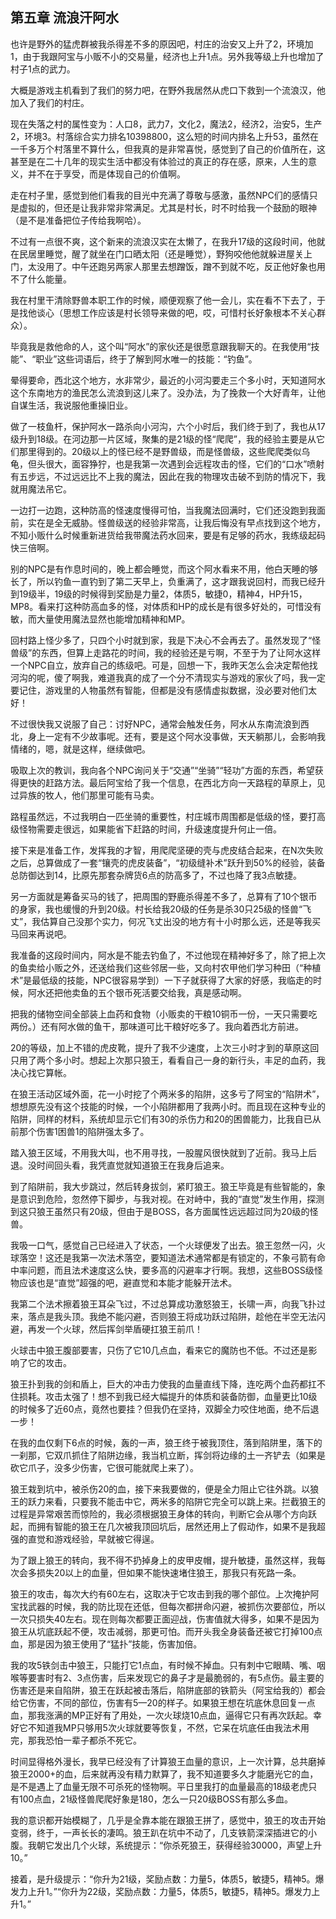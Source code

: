 ## 第五章 流浪汗阿水


也许是野外的猛虎群被我杀得差不多的原因吧，村庄的治安又上升了2，环境加1，由于我跟阿宝与小贩不小的交易量，经济也上升1点。另外我等级上升也增加了村子1点的武力。

大概是游戏主机看到了我们的努力吧，在野外我居然从虎口下救到一个流浪汉，他加入了我们的村庄。

现在失落之村的属性变为：人口8，武力7，文化2，魔法2，经济2，治安5，生产2，环境3。村落综合实力排名10398800，这么短的时间内排名上升53，虽然在一千多万个村落里不算什么，但我真的是非常喜悦，感觉到了自己的价值所在，这甚至是在二十几年的现实生活中都没有体验过的真正的存在感，原来，人生的意义，并不在于享受，而是体现自己的价值啊。

走在村子里，感觉到他们看我的目光中充满了尊敬与感激，虽然NPC们的感情只是虚拟的，但还是让我非常非常满足。尤其是村长，时不时给我一个鼓励的眼神（是不是准备把位子传给我啊哈）。

不过有一点很不爽，这个新来的流浪汉实在太懒了，在我升17级的这段时间，他就在民居里睡觉，醒了就坐在门口晒太阳（还是睡觉），野狗咬他他就躲进屋关上门，太没用了。中午还跑另两家人那里去想蹭饭，蹭不到就不吃，反正他好象也用不了什么能量。

我在村里干清除野兽本职工作的时候，顺便观察了他一会儿，实在看不下去了，于是找他谈心（思想工作应该是村长领导来做的吧，哎，可惜村长好象根本不关心群众）。

毕竟我是救他命的人，这个叫“阿水”的家伙还是很愿意跟我聊天的。在我使用“技能”、“职业”这些词语后，终于了解到阿水唯一的技能：“钓鱼”。

晕得要命，西北这个地方，水非常少，最近的小河沟要走三个多小时，天知道阿水这个东南地方的渔民怎么流浪到这儿来了。没办法，为了挽救一个大好青年，让他自谋生活，我说服他重操旧业。

做了一枝鱼杆，保护阿水一路杀向小河沟，六个小时后，我们终于到了，我也从17级升到18级。在河边那一片区域，聚集的是21级的怪“爬爬”，我的经验主要是从它们那里得到的。20级以上的怪已经不是野兽级，而是怪兽级，这些爬爬类似乌龟，但头很大，面容狰狞，也是我第一次遇到会远程攻击的怪，它们的“口水”喷射有五步远，不过远远比不上我的魔法，因此在我的物理攻击破不到防的情况下，我就用魔法吊它。

一边打一边跑，这种防高的怪速度慢得可怕，当我魔法回满时，它们还没跑到我面前，实在是全无威胁。怪兽级送的经验非常高，让我后悔没有早点找到这个地方，不知小贩什么时候重新进货给我带魔法药水回来，要是有足够的药水，我练级起码快三倍啊。

别的NPC是有作息时间的，晚上都会睡觉，而这个阿水看来不用，他白天睡的够长了，所以钓鱼一直钓到了第二天早上，负重满了，这才跟我说回村，而我已经升到19级半，19级的时候得到奖励是力量2，体质5，敏捷0，精神4，HP升15，MP8。看来打这种防高血多的怪，对体质和HP的成长是有很多好处的，可惜没有敏，而大量使用魔法显然也能增加精神和MP。

回村路上怪少多了，只四个小时就到家，我是下决心不会再去了。虽然发现了“怪兽级”的东西，但算上走路花的时间，我的经验还是亏啊，不至于为了让阿水这样一个NPC自立，放弃自己的练级吧。可是，回想一下，我昨天怎么会决定帮他找河沟的呢，傻了啊我，难道我真的成了一个分不清现实与游戏的家伙了吗，我一定要记住，游戏里的人物虽然有智能，但都是没有感情虚拟数据，没必要对他们太好！

不过很快我又说服了自己：讨好NPC，通常会触发任务，阿水从东南流浪到西北，身上一定有不少故事呢。还有，要是这个阿水没事做，天天躺那儿，会影响我情绪的，嗯，就是这样，继续做吧。

吸取上次的教训，我向各个NPC询问关于“交通”“坐骑”“轻功”方面的东西，希望获得更快的赶路方法。最后阿宝给了我一个信息，在西北方向一天路程的草原上，见过异族的牧人，他们那里可能有马卖。

路程虽然远，不过我明白一匹坐骑的重要性，村庄城市周围都是低级的怪，要打高级怪物需要走很远，如果能省下赶路的时间，升级速度提升何止一倍。

接下来是准备工作，发挥我的才智，用爬爬坚硬的壳与虎皮结合起来，在N次失败之后，总算做成了一套“镶壳的虎皮装备”，“初级缝补术”跃升到50%的经验，装备总防御达到14，比原先那套杂牌货6点的防高多了，不过也降了我3点敏捷。

另一方面就是筹备买马的钱了，把周围的野鹿杀得差不多了，总算有了10个银币的身家，我也缓慢的升到20级。村长给我20级的任务是杀30只25级的怪兽“飞丈”，我估算自己没那个实力，何况飞丈出没的地方有十小时那么远，还是等我买马回来再说吧。

我准备的这段时间内，阿水是不能去钓鱼了，不过他现在精神好多了，除了把上次的鱼卖给小贩之外，还送给我们这些邻居一些，又向村农甲他们学习种田（“种植术”是最低级的技能，NPC很容易学到）一下子就获得了大家的好感，我临走的时候，阿水还把他卖鱼的五个银币死活要交给我，真是感动啊。

把我的储物空间全部装上血药和食物（小贩卖的干粮10铜币一份，一天只需要吃两份。）还有阿水做的鱼干，那味道可比干粮好吃多了。我向着西北方前进。

20的等级，加上不错的虎皮靴，提升了我不少速度，上次三小时才到的草原这回只用了两个多小时。想起上次那只狼王，看看自己一身的新行头，丰足的血药，我决心找它算帐。

在狼王活动区域外面，花一小时挖了个两米多的陷阱，这多亏了阿宝的“陷阱术”，想想原先没有这个技能的时候，一个小陷阱都用了我两小时。而且现在这种专业的陷阱，同样的材料，系统却显示它们有30的杀伤力和20的困兽能力，比我自已从前那个伤害1困兽1的陷阱强太多了。

踏入狼王区域，不用我大叫，也不用寻找，一股腥风很快就到了近前。我马上后退。没时间回头看，我凭直觉就知道狼王在我身后追来。

到了陷阱前，我大步跳过，然后转身拔剑，紧盯狼王。狼王毕竟是有些智能的，象是意识到危险，忽然停下脚步，与我对视。在对峙中，我的“直觉”发生作用，探测到这只狼王虽然只有20级，但由于是BOSS，各方面属性远远超过同为20级的怪兽。

我吸一口气，感觉自己已经进入了状态，一个火球便发了出去。狼王忽然一闪，火球落空！这还是我第一次法术落空，要知道法术通常都是有锁定的，不象弓箭有命中率问题，而且法术速度这么快，要多高的闪避率才行啊。我想，这些BOSS级怪物应该也是“直觉”超强的吧，避直觉和本能才能躲开法术。

我第二个法术擦着狼王耳朵飞过，不过总算成功激怒狼王，长啸一声，向我飞扑过来，落点是我头顶。我绝不能闪避，否则狼王将成功跃过陷阱，趁他在半空无法闪避，再发一个火球，然后挥剑举盾硬扛狼王前爪！

火球击中狼王腹部要害，只伤了它10几点血，看来它的魔防也不低。不过还是影响了它的攻击。

狼王扑到我的剑和盾上，巨大的冲击力使我的血量直线下降，连吃两个血药都扛不住损耗。攻击太强了！想不到我已经大幅提升的体质和装备防御，血量更比10级的时候多了近60点，竟然也要挂？但我仍在坚持，双脚全力咬住地面，绝不后退一步！

在我的血仅剩下6点的时候，轰的一声，狼王终于被我顶住，落到陷阱里，落下的一刹那，它双爪抓住了陷阱边缘，我当机立断，挥剑将边缘的土一齐铲去（如果是砍它爪子，没多少伤害，它很可能就爬上来了）。

狼王栽到坑中，被杀伤20的血，接下来我要做的，便是全力阻止它往外跳。以狼王的跃力来看，只要我不能击中它，两米多的陷阱它完全可以跳上来。拦截狼王的过程是异常艰苦而惊险的，我必须根据狼王身体的转向，判断它会从哪个方向跃起，而拥有智能的狼王在几次被我顶回坑后，居然还用上了假动作，如果不是我超强的直觉和游戏经验，早就被它得逞。

为了跟上狼王的转向，我不得不扔掉身上的皮甲皮帽，提升敏捷，虽然这样，我每次会多损失20以上的血量，但如果不能快速堵住狼王，那我只有死路一条。

狼王的攻击，每次大约有60左右，这取决于它攻击到我的哪个部位。上次掩护阿宝找武器的时候，我的防比现在还低，但每次都拼命闪避，被抓伤次要部位，所以一次只损失40左右。现在则每次都要正面迎战，伤害值就大得多，如果不是因为狼王从坑底跃起不便，攻击减弱，那更可怕。而开头我全身装备还被它打掉100点血，那是因为狼王使用了“猛扑”技能，伤害加倍。

我的攻5铁剑击中狼王，只能打它1点血，有时候不掉血。只有刺中它眼睛、嘴、咽喉等要害时有2、3点伤害，后来发现它的鼻子才是最脆弱的，有5点伤。最主要的伤害还是来自陷阱，狼王在跃起被击落后，陷阱底部的铁箭头（阿宝给我的）都会给它伤害，不同的部位，伤害有5—20的样子。如果狼王想在坑底休息回复一点血，那我涨满的MP正好有了用处，一次火球烧10点血，逼得它只有再次跃起。幸好它不知道我MP只够用5次火球就要等恢复，不然，它呆在坑底任由我法术用完，那我恐怕一辈子都杀不死它。

时间显得格外漫长，我早已经没有了计算狼王血量的意识，上一次计算，总共磨掉狼王2000+的血，后来就再没有精力默算了，我不知道要多久才能磨光它的血，是不是遇上了血量无限不可杀死的怪物啊。平日里我打的血量最高的18级老虎只有100点血，21级怪兽爬爬好象是180，怎么一只20级BOSS有那么多血。

我的意识都开始模糊了，几乎是全靠本能在跟狼王拼了，感觉中，狼王的攻击开始变弱，终于，一声长长的凄鸣。狼王趴在坑中不动了，几支铁箭深深插进它的小腹。我朝它发出几个火球，系统提示：“你杀死狼王，获得经验30000，声望上升10。”

接着，是升级提示：“你升为21级，奖励点数：力量5，体质5，敏捷5，精神5。爆发力上升1。”“你升为22级，奖励点数：力量5，体质5，敏捷5，精神5。爆发力上升1。”





